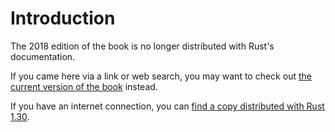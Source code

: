 # Introduction

The 2018 edition of the book is no longer distributed with Rust's documentation.

If you came here via a link or web search, you may want to check out [the current version of the book](../ch00-00-introduction.html) instead.

If you have an internet connection, you can [find a copy distributed with Rust 1.30](https://doc.rust-lang.org/1.30.0/book/2018-edition/ch00-00-introduction.html).